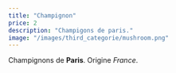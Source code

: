 ```yaml
---
title: "Champignon"
price: 2
description: "Champigons de paris."
image: "/images/third_categorie/mushroom.png"
---
```


Champignons de **Paris**. Origine _France_.
